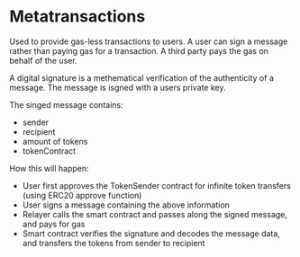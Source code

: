 # Metatransactions

Used to provide gas-less transactions to users. A user can sign a message rather than paying gas for a transaction. A third party pays the gas on behalf of the user.

A digital signature is a methematical verification of the authenticity of a message. The message is isgned with a users private key.

The singed message contains:

- sender
- recipient
- amount of tokens
- tokenContract

How this will happen:

- User first approves the TokenSender contract for infinite token transfers (using ERC20 approve function)
- User signs a message containing the above information
- Relayer calls the smart contract and passes along the signed message, and pays for gas
- Smart contract verifies the signature and decodes the message data, and transfers the tokens from sender to recipient
